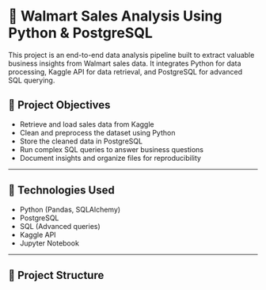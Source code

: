 # 🛒 Walmart Sales Analysis Using Python & PostgreSQL

This project is an end-to-end data analysis pipeline built to extract valuable business insights from Walmart sales data. It integrates Python for data processing, Kaggle API for data retrieval, and PostgreSQL for advanced SQL querying.

## 📌 Project Objectives

- Retrieve and load sales data from Kaggle
- Clean and preprocess the dataset using Python
- Store the cleaned data in PostgreSQL
- Run complex SQL queries to answer business questions
- Document insights and organize files for reproducibility

---

## 🔧 Technologies Used

- Python (Pandas, SQLAlchemy)
- PostgreSQL
- SQL (Advanced queries)
- Kaggle API
- Jupyter Notebook

---

## 📁 Project Structure

